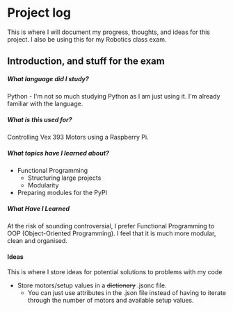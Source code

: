 # Project log
This is where I will document my progress, thoughts, and ideas for this project. I also be using
this for my Robotics class exam.

## Introduction, and stuff for the exam

##### What language did I study?
Python - I'm not so much studying Python as I am just using it. I'm already familiar with the 
language.

##### What is this used for?
Controlling Vex 393 Motors using a Raspberry Pi. 

##### What topics have I learned about?
- Functional Programming
	- Structuring large projects
	- Modularity
- Preparing modules for the PyPI

##### What Have I Learned
At the risk of sounding controversial, I prefer Functional Programming to OOP (Object-Oriented 
Programming). I feel that it is much more modular, clean and organised. 

#### Ideas
This is where I store ideas for potential solutions to problems with my code

- Store motors/setup values in a ~~dictionary~~ .jsonc file. 
	- You can just use attributes in the .json file instead of having to iterate through
		the number of motors and available setup values.

